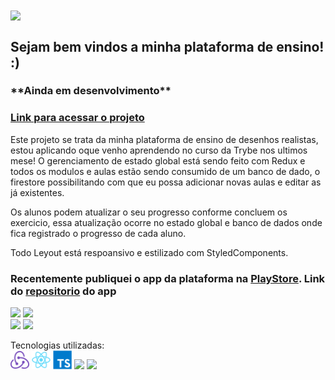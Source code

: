 <img src="https://user-images.githubusercontent.com/94801880/155900358-e86ee9b7-960d-4861-80fd-aa44d264d24e.png" width=300, align="center"/>


## Sejam bem vindos a minha plataforma de ensino! :)

<h3>**Ainda em desenvolvimento**</h3>

### [Link para acessar o projeto](https://drawing-station-web.vercel.app/)

Este projeto se trata da minha plataforma de ensino de desenhos realistas, estou aplicando
oque venho aprendendo no curso da Trybe nos ultimos mese!
O gerenciamento de estado global está sendo feito com Redux e todos os modulos e aulas estão sendo consumido de um banco de dado, o firestore possibilitando com que eu possa adicionar novas aulas e editar as já existentes.

Os alunos podem atualizar o seu progresso conforme concluem os exercicio, essa atualização ocorre no estado global e banco de dados onde fica registrado o progresso de cada aluno.

Todo Leyout está respoansivo e estilizado com StyledComponents.

### Recentemente publiquei o app da plataforma na [PlayStore](https://play.google.com/store/apps/details?id=com.drawingstation). Link do [repositorio](https://github.com/brenooliveiranascimento/Drawing-station-Redux) do app

<img src="https://user-images.githubusercontent.com/94801880/181121295-5ae30215-b7dd-4a39-894a-ca91898518be.png" width=800>
<img src="https://user-images.githubusercontent.com/94801880/184520042-b8879a97-d33a-4a9b-afa7-8c7139852af6.png" width=800>
<div>
<img src="https://user-images.githubusercontent.com/94801880/181121053-314cef2b-01ce-4889-a9c1-565e0c1e46f7.png" width=400>
<img src="https://user-images.githubusercontent.com/94801880/184520051-fc4038d7-7fd3-46a3-ae35-b0cc904cf0c0.png" width=400>
<div>

Tecnologias utilizadas:<br/>
<a href="https://www.javascript.com/"><img src="https://raw.githubusercontent.com/devicons/devicon/master/icons/redux/redux-original.svg" width=30 height=30></a>
<a href="https://www.javascript.com/"><img src="https://raw.githubusercontent.com/devicons/devicon/master/icons/react/react-original.svg" width=30 height=30></a>
<a href="https://www.reactnative.com/"><img src="https://raw.githubusercontent.com/devicons/devicon/master/icons/typescript/typescript-plain.svg" height=30 width=30></a>
<a href="https://styled-components.com/"><img src="https://user-images.githubusercontent.com/94801880/152538254-c2893779-4869-4474-9997-96ad488c6ae7.png" width=90></a>
  <a href="https://rnfirebase.io/"><img src="https://user-images.githubusercontent.com/94801880/152535515-3503ef54-50a0-4765-a057-6013f4aa8521.png" width=90></a>
